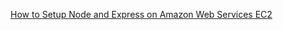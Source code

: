 [How to Setup Node and Express on Amazon Web Services EC2](https://www.youtube.com/watch?v=WxhFq64FQzA)
